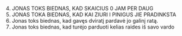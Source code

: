4. JONAS TOKS BIEDNAS, KAD SKAICIUS 0 JAM PER DAUG
3. JONAS TOKA BIEDNAS, KAD KAI ZIURI I PINIGUS JIE PRADINKSTA
2. Jonas toks biednas, kad gavęs dviratį pardavė jo galinį ratą.
1. Jonas toks biednas, kad turėjo parduoti kelias raides iš savo vardo
